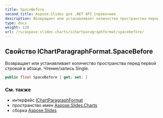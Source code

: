 ```yaml
---
title: SpaceBefore
second_title: Aspose.Slides для .NET API Справочник
description: Возвращает или устанавливает количество пространства перед первой строкой в абзаце. Чтение/запись Single.
type: docs
weight: 120
url: /ru/aspose.slides.charts/ichartparagraphformat/spacebefore/
---
```


## Свойство IChartParagraphFormat.SpaceBefore

Возвращает или устанавливает количество пространства перед первой строкой в абзаце. Чтение/запись Single.

```csharp
public float SpaceBefore { get; set; }
```

### См. также

* интерфейс [IChartParagraphFormat](../../ichartparagraphformat)
* пространство имен [Aspose.Slides.Charts](../../ichartparagraphformat)
* сборка [Aspose.Slides](../../../)

<!-- DO NOT EDIT: сгенерировано xmldocmd для Aspose.Slides.dll -->